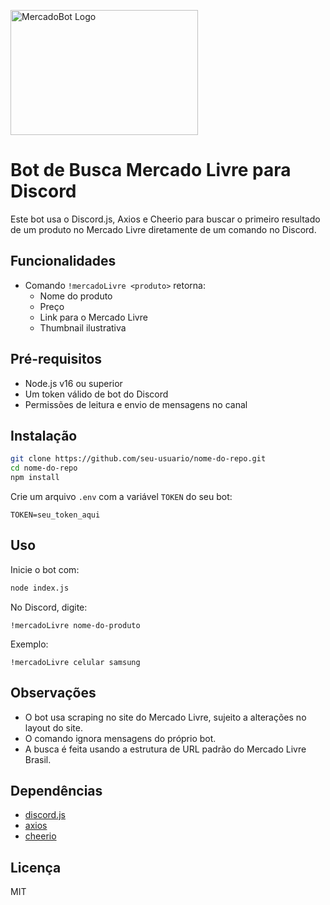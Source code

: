 <img src="https://github.com/user-attachments/assets/3d6a0399-3f89-456d-a2c2-31d5767e5c77" alt="MercadoBot Logo" width="300" height="200"> <br>
# Bot de Busca Mercado Livre para Discord

Este bot usa o Discord.js, Axios e Cheerio para buscar o primeiro resultado de um produto no Mercado Livre diretamente de um comando no Discord.

## Funcionalidades

- Comando `!mercadoLivre <produto>` retorna:
  - Nome do produto
  - Preço
  - Link para o Mercado Livre
  - Thumbnail ilustrativa

## Pré-requisitos

- Node.js v16 ou superior
- Um token válido de bot do Discord
- Permissões de leitura e envio de mensagens no canal

## Instalação

```bash
git clone https://github.com/seu-usuario/nome-do-repo.git
cd nome-do-repo
npm install
```

Crie um arquivo `.env` com a variável `TOKEN` do seu bot:

```env
TOKEN=seu_token_aqui
```

## Uso

Inicie o bot com:

```bash
node index.js
```

No Discord, digite:

```
!mercadoLivre nome-do-produto
```

Exemplo:

```
!mercadoLivre celular samsung
```

## Observações

- O bot usa scraping no site do Mercado Livre, sujeito a alterações no layout do site.
- O comando ignora mensagens do próprio bot.
- A busca é feita usando a estrutura de URL padrão do Mercado Livre Brasil.

## Dependências

- [discord.js](https://discord.js.org/)
- [axios](https://github.com/axios/axios)
- [cheerio](https://cheerio.js.org/)

## Licença

MIT
